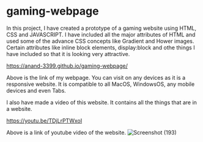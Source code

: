 # gaming-webpage
In this project, I have created a prototype of a gaming website using HTML, CSS and JAVASCRIPT. I have included all the major attributes of HTML and used some of the advance CSS concepts like Gradient and Hower images. Certain attributes like inline block elements, display:block and othe things I have included so that it is looking very attractive.

https://anand-3399.github.io/gaming-webpage/

Above is the link of my webpage. You can visit on any devices as it is a responsive website. It is compatible to all MacOS, WindowsOS, any mobile devices and even Tabs.

I also have made a video of this website. It contains all the things that are in a website.

https://youtu.be/TDjLrPTWxoI

Above is a link of youtube video of the website.
![Screenshot (193)](https://user-images.githubusercontent.com/85798085/156362195-b68fdfc6-af99-497e-a82e-15011851d38e.png)
